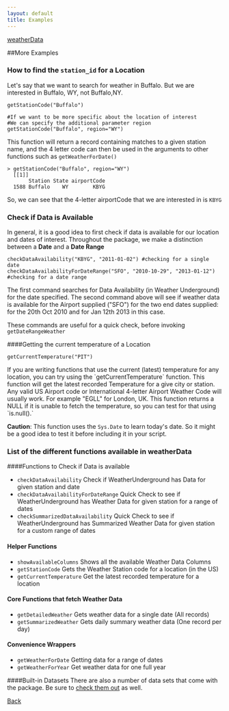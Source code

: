 ```yaml
---
layout: default
title: Examples
---
```


[weatherData](index.html)

##More Examples


### How to find the `station_id` for a Location

Let's say that we want to search for weather in Buffalo. But we are interested in Buffalo, WY, not Buffalo,NY.

    getStationCode("Buffalo")
    
	#If we want to be more specific about the location of interest
	#We can specify the additional parameter region
    getStationCode("Buffalo", region="WY") 
	
  <p>This function will return a record containing matches to a given station name, and the 4 letter code can then be used in the arguments to other functions such as <code>getWeatherForDate()</code>

    > getStationCode("Buffalo", region="WY") 	  
	  [[1]]
	       Station State airportCode
	  1588 Buffalo    WY        KBYG
	  
So, we can see that the 4-letter airportCode that we are interested in is <code>KBYG</code></p>
  
  

  <h3>
  <a name="check-if-data-is-available" class="anchor" href="#check-if-data-is-available"><span class="octicon octicon-link"></span></a>Check if Data is Available</h3>

  <p>In general, it is a good idea to first check if data is available for our location and dates of interest. Throughout the package, we make a distinction between a <strong>Date</strong> and a <strong>Date Range</strong></p>

    checkDataAvailability("KBYG", "2011-01-02") #checking for a single date
    checkDataAvailabilityForDateRange("SFO", "2010-10-29", "2013-01-12") #checking for a date range

  <p>The first command searches for Data Availability (in Weather Underground) for the date specified.
  The second command above will see if weather data is available for the Airport supplied ("SFO") for the two end dates supplied: for the 20th Oct 2010 and for Jan 12th 2013 in this case.</p>

  <p>These commands are useful for a quick check, before invoking <code>getDateRangeWeather</code></p>

####Getting the current temperature of a Location

    getCurrentTemperature("PIT")

  <p>If you are writing functions that use the current (latest) temperature for any location, you can try using the
 `getCurrentTemperature` function. This function will get the latest recorded Temperature for a give city or station. Any valid US Airport code or International 4-letter Airport Weather Code will usually work. For example "EGLL" for London, UK. This function returns a NULL if it is unable to fetch the temperature, so you can test for that using `is.null().`

  **Caution**: This function uses the `Sys.Date` to learn today's date. So it might be a good idea to test it before including it in your script.
  
### List of the different functions available in weatherData

####Functions to Check if Data is available
* `checkDataAvailability`	Check if WeatherUnderground has Data for given station and date
* `checkDataAvailabilityForDateRange`	Quick Check to see if WeatherUnderground has Weather Data for given station for a range of dates
* `checkSummarizedDataAvailability`	Quick Check to see if WeatherUnderground has Summarized Weather Data for given station for a custom range of dates


#### Helper Functions
* `showAvailableColumns`	Shows all the available Weather Data Columns
* `getStationCode`	Gets the Weather Station code for a location (in the US)
* `getCurrentTemperature`	Get the latest recorded temperature for a location


#### Core Functions that fetch Weather Data
* `getDetailedWeather`	Gets weather data for a single date (All records)
* `getSummarizedWeather`	Gets daily summary weather data (One record per day)

#### Convenience Wrappers

* `getWeatherForDate`	Getting data for a range of dates
* `getWeatherForYear`	Get weather data for one full year


####Built-in Datasets
There are also a number of data sets that come with the package. Be sure to [check them out](builtin.html) as well.

[Back](index.html)

